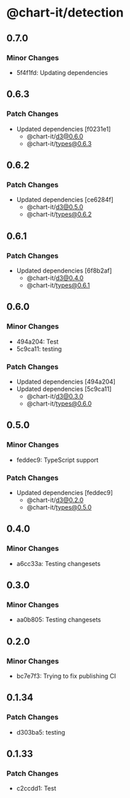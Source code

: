 # @chart-it/detection

## 0.7.0

### Minor Changes

- 5f4f1fd: Updating dependencies

## 0.6.3

### Patch Changes

- Updated dependencies [f0231e1]
  - @chart-it/d3@0.6.0
  - @chart-it/types@0.6.3

## 0.6.2

### Patch Changes

- Updated dependencies [ce6284f]
  - @chart-it/d3@0.5.0
  - @chart-it/types@0.6.2

## 0.6.1

### Patch Changes

- Updated dependencies [6f8b2af]
  - @chart-it/d3@0.4.0
  - @chart-it/types@0.6.1

## 0.6.0

### Minor Changes

- 494a204: Test
- 5c9ca11: testing

### Patch Changes

- Updated dependencies [494a204]
- Updated dependencies [5c9ca11]
  - @chart-it/d3@0.3.0
  - @chart-it/types@0.6.0

## 0.5.0

### Minor Changes

- feddec9: TypeScript support

### Patch Changes

- Updated dependencies [feddec9]
  - @chart-it/d3@0.2.0
  - @chart-it/types@0.5.0

## 0.4.0

### Minor Changes

- a6cc33a: Testing changesets

## 0.3.0

### Minor Changes

- aa0b805: Testing changesets

## 0.2.0

### Minor Changes

- bc7e7f3: Trying to fix publishing CI

## 0.1.34

### Patch Changes

- d303ba5: testing

## 0.1.33

### Patch Changes

- c2ccdd1: Test
